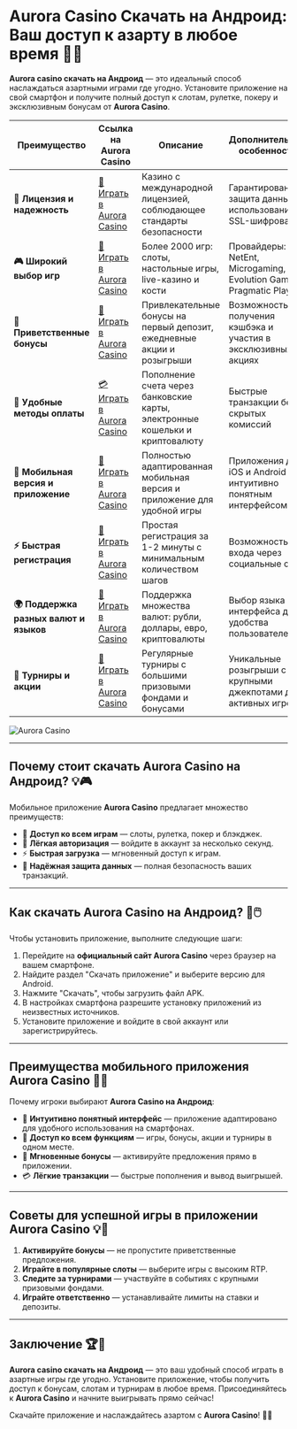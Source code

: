 # Aurora Casino Скачать на Андроид: Ваш доступ к азарту в любое время 🎰📱

**Aurora casino скачать на Андроид** — это идеальный способ наслаждаться азартными играми где угодно. Установите приложение на свой смартфон и получите полный доступ к слотам, рулетке, покеру и эксклюзивным бонусам от **Aurora Casino**.

| **Преимущество**                      | **Ссылка на Aurora Casino**                | **Описание**                                       | **Дополнительные особенности**                     |
|----------------------------------------|--------------------------------------------|--------------------------------------------------|--------------------------------------------------|
| **🎰 Лицензия и надежность**           | [💎 Играть в Aurora Casino](https://10trafic-stat2.com/click/668546556bcc6313411604bd/6766/13032/subaccount) | Казино с международной лицензией, соблюдающее стандарты безопасности | Гарантированная защита данных с использованием SSL-шифрования |
| **🎮 Широкий выбор игр**               | [🎉 Играть в Aurora Casino](https://10trafic-stat2.com/click/668546556bcc6313411604bd/6766/13032/subaccount) | Более 2000 игр: слоты, настольные игры, live-казино и кости | Провайдеры: NetEnt, Microgaming, Evolution Gaming, Pragmatic Play |
| **🎁 Приветственные бонусы**          | [🎯 Играть в Aurora Casino](https://10trafic-stat2.com/click/668546556bcc6313411604bd/6766/13032/subaccount) | Привлекательные бонусы на первый депозит, ежедневные акции и розыгрыши | Возможность получения кэшбэка и участия в эксклюзивных акциях |
| **💸 Удобные методы оплаты**           | [💳 Играть в Aurora Casino](https://10trafic-stat2.com/click/668546556bcc6313411604bd/6766/13032/subaccount) | Пополнение счета через банковские карты, электронные кошельки и криптовалюту | Быстрые транзакции без скрытых комиссий |
| **📱 Мобильная версия и приложение**   | [🚀 Играть в Aurora Casino](https://10trafic-stat2.com/click/668546556bcc6313411604bd/6766/13032/subaccount) | Полностью адаптированная мобильная версия и приложение для удобной игры | Приложения для iOS и Android с интуитивно понятным интерфейсом |
| **⚡ Быстрая регистрация**             | [🔑 Играть в Aurora Casino](https://10trafic-stat2.com/click/668546556bcc6313411604bd/6766/13032/subaccount) | Простая регистрация за 1-2 минуты с минимальным количеством шагов | Возможность входа через социальные сети |
| **🌍 Поддержка разных валют и языков** | [💸 Играть в Aurora Casino](https://10trafic-stat2.com/click/668546556bcc6313411604bd/6766/13032/subaccount) | Поддержка множества валют: рубли, доллары, евро, криптовалюты | Выбор языка интерфейса для удобства пользователей |
| **🏅 Турниры и акции**                 | [🎲 Играть в Aurora Casino](https://10trafic-stat2.com/click/668546556bcc6313411604bd/6766/13032/subaccount) | Регулярные турниры с большими призовыми фондами и бонусами | Уникальные розыгрыши с крупными джекпотами для активных игроков |

![Aurora Casino](https://sun9-55.userapi.com/impf/pvHcDS8RQKOlTEfnzAUtqgme41ybo6x1hJ1hrw/PuPxScH4DZc.jpg?size=1920x768&quality=95&crop=585,0,1300,519&sign=cf0b99c68af82279fa7dc90bfb1fd736&type=cover_group)

---

## Почему стоит скачать Aurora Casino на Андроид? 💡🎮

Мобильное приложение **Aurora Casino** предлагает множество преимуществ:

- 🎰 **Доступ ко всем играм** — слоты, рулетка, покер и блэкджек.
- 🎁 **Лёгкая авторизация** — войдите в аккаунт за несколько секунд.
- ⚡ **Быстрая загрузка** — мгновенный доступ к играм.
- 🔐 **Надёжная защита данных** — полная безопасность ваших транзакций.

---

## Как скачать Aurora Casino на Андроид? 🚀🖱️

Чтобы установить приложение, выполните следующие шаги:

1. Перейдите на **официальный сайт Aurora Casino** через браузер на вашем смартфоне.
2. Найдите раздел "Скачать приложение" и выберите версию для Android.
3. Нажмите "Скачать", чтобы загрузить файл APK.
4. В настройках смартфона разрешите установку приложений из неизвестных источников.
5. Установите приложение и войдите в свой аккаунт или зарегистрируйтесь.

---

## Преимущества мобильного приложения Aurora Casino 🌟📱

Почему игроки выбирают **Aurora Casino на Андроид**:

- 📱 **Интуитивно понятный интерфейс** — приложение адаптировано для удобного использования на смартфонах.
- 🎲 **Доступ ко всем функциям** — игры, бонусы, акции и турниры в одном месте.
- 🎁 **Мгновенные бонусы** — активируйте предложения прямо в приложении.
- 💳 **Лёгкие транзакции** — быстрые пополнения и вывод выигрышей.

---

## Советы для успешной игры в приложении Aurora Casino 💡🎯

1. **Активируйте бонусы** — не пропустите приветственные предложения.
2. **Играйте в популярные слоты** — выберите игры с высоким RTP.
3. **Следите за турнирами** — участвуйте в событиях с крупными призовыми фондами.
4. **Играйте ответственно** — устанавливайте лимиты на ставки и депозиты.

---

## Заключение 🏆🎉

**Aurora casino скачать на Андроид** — это ваш удобный способ играть в азартные игры где угодно. Установите приложение, чтобы получить доступ к бонусам, слотам и турнирам в любое время. Присоединяйтесь к **Aurora Casino** и начните выигрывать прямо сейчас!

Скачайте приложение и наслаждайтесь азартом с **Aurora Casino**! 🎰📱
